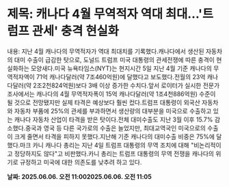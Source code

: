 # **제목: 캐나다 4월 무역적자 역대 최대…'트럼프 관세' 충격 현실화**

  내용: 지난 4월 캐나다의 무역적자가 역대 최대치를 기록했다.캐나다에서 생산된 자동차의 대미 수출이 급감한 탓으로, 도널드 트럼프 미국 대통령의 관세전쟁에 따른 충격이 현실화하는 모양새다.미국 뉴욕타임스(NYT)는 현지시간 5일 지난 4월 기준 캐나다의 무역적자액이 71억 캐나다달러(약 7조460억원)에 달했다고 보도했다.전월의 23억 캐나다달러(약 2조2천824억원)보다 3배 이상 증가한 수치다.앞서 로이터가 실시한 전문가 조사에서는 캐나다의 4월 무역적자폭이 15억 캐나다달러(약 1조4천886억원) 수준이 될 것으로 전망됐지만 실제 타격은 예상보다 훨씬 컸다.트럼프 대통령이 외국산 자동차와 자동차 부품에 25%의 관세를 부과하면서 생산량의 대부분을 미국으로 수출하고 있는 캐나다 자동차 산업이 타격을 받은 탓이다.전체 대미수출도 지난 3월 이후 15.7% 감소했다.중국과 영국 등 다른 국가로의 수출은 늘었지만, 최대교역국인 미국으로의 수출이 크게 줄면서 타격을 피하지 못했다.지난해 기준 캐나다의 대미수출 비중은 75%에 달했다.마크 카니 캐나다 총리는 지난 4일 트럼프 대통령의 무역 조치에 대해 "비논리적이고 정당하지도 않다"고 비판했다.카니 총리는 트럼프 대통령의 무역 전쟁을 캐나다의 위기로 규정하고 미국에 대한 의존도를 낮추려 하고 있다.

  **날짜: 2025.06.06. 오전 11:002025.06.06. 오전 11:05**